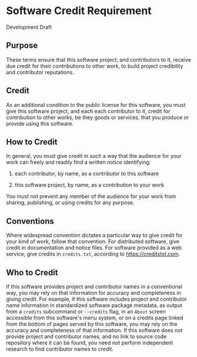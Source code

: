# Software Credit Requirement

Development Draft

## Purpose

These terms ensure that this software project, and contributors to it, receive due credit for their contributions to other work, to build project credibility and contributor reputations.

## Credit

As an additional condition to the public license for this software, you must give this software project, and each each contributor to it, credit for contribution to other works, be they goods or services, that you produce or provide using this software.

## How to Credit

In general, you must give credit in such a way that the audience for your work can freely and readily find a written notice identifying:

1.  each contributor, by name, as a contributor to this software

2.  this software project, by name, as a contribution to your work

You must not prevent any member of the audience for your work from sharing, publishing, or using credits for any purpose.

## Conventions

Where widespread convention dictates a particular way to give credit for your kind of work, follow that convention.  For distributed software, give credit in documentation and notice files.  For software provided as a web service, give credits in `credits.txt`, according to <https://creditstxt.com>.

## Who to Credit

If this software provides project and contributor names in a conventional way, you may rely on that information for accuracy and completeness in giving credit.  For example, if this software includes project and contributor name information in standardized software package metadata, as output from a `credits` subcommand or `--credits` flag, in an `About` screen accessible from this software's menu system, or on a credits page linked from the bottom of pages served by this software, you may rely on the accuracy and completeness of that information.  If this software does not provide project and contributor names, and no link to source code repository where it can be found, you need not perform independent research to find contributor names to credit.
